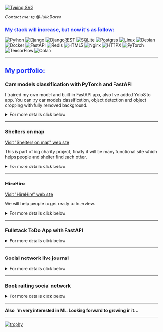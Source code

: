 [![Typing SVG](https://readme-typing-svg.herokuapp.com?color=%2336BCF7&lines=I'm+Julia.+Study+and+like+Python)](https://git.io/typing-svg)

_Contact me: tg @JuliaBarss_

<h3><span style="color: #2336f7"> My stack will increase, but now it's as follow:</span></h3>

![Python](https://img.shields.io/badge/python-3670A0?style=for-the-badge&logo=python&logoColor=ffdd54)
![Django](https://img.shields.io/badge/django-%23092E20.svg?style=for-the-badge&logo=django&logoColor=white)
![DjangoREST](https://img.shields.io/badge/DJANGO-REST-ff1709?style=for-the-badge&logo=django&logoColor=white&color=ff1709&labelColor=gray)
![SQLite](https://img.shields.io/badge/sqlite-%2307405e.svg?style=for-the-badge&logo=sqlite&logoColor=white)
![Postgres](https://img.shields.io/badge/postgres-%23316192.svg?style=for-the-badge&logo=postgresql&logoColor=white)
![Linux](https://img.shields.io/badge/Linux-FCC624?style=for-the-badge&logo=linux&logoColor=black)
![Debian](https://img.shields.io/badge/Debian-D70A53?style=for-the-badge&logo=debian&logoColor=white)
![Docker](https://img.shields.io/badge/docker-%230db7ed.svg?style=for-the-badge&logo=docker&logoColor=white)
![FastAPI](https://img.shields.io/badge/FastAPI-005571?style=for-the-badge&logo=fastapi)
![Redis](https://img.shields.io/badge/redis-%23DD0031.svg?style=for-the-badge&logo=redis&logoColor=white)
![HTML5](https://img.shields.io/badge/html5-%23E34F26.svg?style=for-the-badge&logo=html5&logoColor=white)
![Nginx](https://img.shields.io/badge/nginx-%23009639.svg?style=for-the-badge&logo=nginx&logoColor=white)
![HTTPX](https://img.shields.io/badge/HTTPX-client%20for%20Python-blue)
![PyTorch](https://img.shields.io/badge/PyTorch-EE4C2C?style=for-the-badge&logo=pytorch&logoColor=white)
![TensorFlow](https://img.shields.io/badge/TensorFlow-FF6F00?style=for-the-badge&logo=tensorflow&logoColor=white)
![Colab](https://img.shields.io/badge/google_colaboratory-F9AB00?style=for-the-badge&logo=google-colab&logoColor=white)

***
<h2><span style="color: #2336f7"> My portfolio:</span></h2>

<h3>Cars models classification with PyTorch and FastAPI</h3>
<p>
I trained my own model and built in FastAPI app, also I've added Yolo8 to app.
You can try car models classification, object detection and object cropping with fully removed background.
  
<details>
<summary>For more details click below</summary>
<a href="https://github.com/JuliaBars/FastAPI_app_for_car_classification_ML">App on GitHub</a>

![classification](https://github.com/JuliaBars/JuliaBars/assets/107411145/d3b6e28b-13d1-464c-b5d2-56cec46aaf8e)

![segment and crop](https://github.com/JuliaBars/JuliaBars/assets/107411145/767247d2-de11-47b4-98bb-ba07443d896b)

![detection](https://github.com/JuliaBars/JuliaBars/assets/107411145/be2d4d31-2e8d-4ba9-a16d-1200344bd7a4)

</details>

</p>

---

<h3>Shelters on map</h3>
<a href=https://lapkipomoshi.ru/>Visit "Shelters on map" web site</a>
<p>

This is part of big charity project, finally it will be many functional site which helps people and shelter find each other.
<details>
<summary>For more details click below</summary>
<a href="https://github.com/Lapkipomoshi">Shelters on map GitHub</a>

![shelter_on_map](https://user-images.githubusercontent.com/107411145/209466631-15fa5787-5de3-41f4-b042-452ce30ae1b3.jpg)
  
</details>
</p>

---

<h3>HireHire</h3>
<a href=https://test-hire-hire.proninteam.ru/>Visit "HireHire" web site</a>
<p>
 
We will help people to get ready to interview.
<details>
<summary>For more details click below</summary>
<a href="https://github.com/hire-hire">HireHire on GitHub</a>

![2023-05-12_20-49-55](https://github.com/JuliaBars/JuliaBars/assets/107411145/ccf8de56-db01-41b5-8cbf-55e33e780976)
  
</details>
</p>

---

<h3>Fullstack ToDo App with FastAPI</font></h3>
<p>
<details>
<summary>For more details click below</summary>
SignIn and add your ToDos, delete, update, mark as done, search ToDos...

<a href="https://github.com/JuliaBars/fullstack_app_todo_FastApi">Project on git</a>
![2023-06-12_20-53-08](https://github.com/JuliaBars/JuliaBars/assets/107411145/e4b88d59-e237-44b1-babc-85275c907b38)
</details>
</p>

---

<h3>Social network live journal</font></h3>
<p>
<details>
<summary>For more details click below</summary>
You can create your diary, read others', follow authors and enjoy there publications on subscription page.

<a href="http://github.com/JuliaBars/hw05_final">Project on git</a>
![1](https://user-images.githubusercontent.com/107411145/209466410-f99aedc1-e2ee-4f5e-9b17-14973241ed7d.jpg)
</details>
</p>

---

<h3>Book raiting social network</h3>
<p>
<details>
<summary>For more details click below</summary>
This is my first team project, where I was a teamlead.
Here you can add your review to any book, rate it, cooment others' reviews.

<a href="https://github.com/JuliaBars/api_yamdb">Project on git</a>
</details>
</p>


***
**Also I'm very interested in ML. Looking forward to growing in it...**

***
[![trophy](https://github-profile-trophy.vercel.app/?username=JuliaBars)](https://github.com/JuliaBars/github-profile-trophy)
<!---
[![GitHub Streak](http://github-readme-streak-stats.herokuapp.com?user=JuliaBars&theme=dark&mode=weekly)](https://git.io/streak-stats)

[![My GitHub stats](https://github-readme-stats.vercel.app/api?username=JuliaBars)](https://github.com/JuliaBars/github-readme-stats)

<pre><code>PASTE LOGS HERE</code></pre>

JuliaBars/JuliaBars is a ✨ special ✨ repository because its `README.md` (this file) appears on your GitHub profile.
You can click the Preview link to take a look at your changes.
--->

